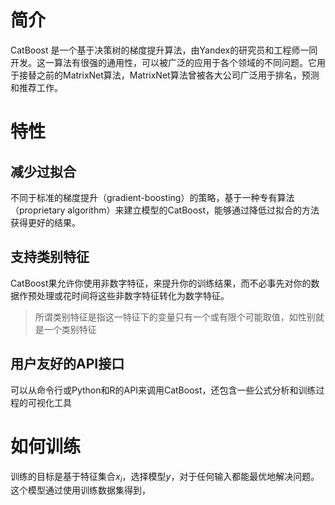 # 简介
CatBoost 是一个基于决策树的梯度提升算法，由Yandex的研究员和工程师一同开发。这一算法有很强的通用性，可以被广泛的应用于各个领域的不同问题。它用于接替之前的MatrixNet算法，MatrixNet算法曾被各大公司广泛用于排名，预测和推荐工作。
# 特性
## 减少过拟合
不同于标准的梯度提升（gradient-boosting）的策略，基于一种专有算法（proprietary algorithm）来建立模型的CatBoost，能够通过降低过拟合的方法获得更好的结果。
## 支持类别特征
CatBoost果允许你使用非数字特征，来提升你的训练结果，而不必事先对你的数据作预处理或花时间将这些非数字特征转化为数字特征。
> 所谓类别特征是指这一特征下的变量只有一个或有限个可能取值，如性别就是一个类别特征

## 用户友好的API接口
可以从命令行或Python和R的API来调用CatBoost，还包含一些公式分析和训练过程的可视化工具

# 如何训练

训练的目标是基于特征集合$x_i$，选择模型$y$，对于任何输入都能最优地解决问题。这个模型通过使用训练数据集得到，

